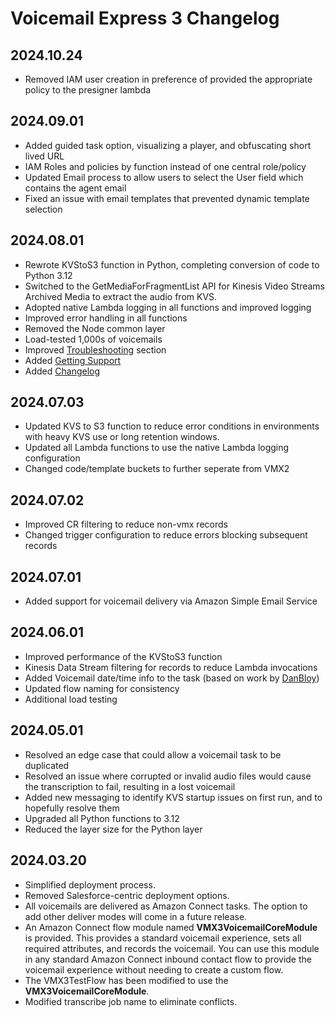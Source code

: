 # Voicemail Express 3 Changelog

## 2024.10.24
- Removed IAM user creation in preference of provided the appropriate policy to the presigner lambda

## 2024.09.01
-  Added guided task option, visualizing a player, and obfuscating short lived URL
-  IAM Roles and policies by function instead of one central role/policy
-  Updated Email process to allow users to select the User field which contains the agent email
-  Fixed an issue with email templates that prevented dynamic template selection

## 2024.08.01
-  Rewrote KVStoS3 function in Python, completing conversion of code to Python 3.12
-  Switched to the GetMediaForFragmentList API for Kinesis Video Streams Archived Media to extract the audio from KVS.
-  Adopted native Lambda logging in all functions and improved logging
-  Improved error handling in all functions
-  Removed the Node common layer
-  Load-tested 1,000s of voicemails
-  Improved [Troubleshooting](Docs/vmx_troubleshooting.md) section
-  Added [Getting Support](Docs/vmx_support.md)
-  Added [Changelog](Docs/vmx_changelog.md)

## 2024.07.03
-  Updated KVS to S3 function to reduce error conditions in environments with heavy KVS use or long retention windows.
-  Updated all Lambda functions to use the native Lambda logging configuration
-  Changed code/template buckets to further seperate from VMX2

## 2024.07.02
-  Improved CR filtering to reduce non-vmx records
-  Changed trigger configuration to reduce errors blocking subsequent records

## 2024.07.01
-  Added support for voicemail delivery via Amazon Simple Email Service

## 2024.06.01
-  Improved performance of the KVStoS3 function
-  Kinesis Data Stream filtering for records to reduce Lambda invocations
-  Added Voicemail date/time info to the task (based on work by [DanBloy](https://github.com/DanBloy))
-  Updated flow naming for consistency
-  Additional load testing

## 2024.05.01
-  Resolved an edge case that could allow a voicemail task to be duplicated
-  Resolved an issue where corrupted or invalid audio files would cause the transcription to fail, resulting in a lost voicemail
-  Added new messaging to identify KVS startup issues on first run, and to hopefully resolve them
-  Upgraded all Python functions to 3.12
-  Reduced the layer size for the Python layer

## 2024.03.20
-  Simplified deployment process.
-  Removed Salesforce-centric deployment options.
-  All voicemails are delivered as Amazon Connect tasks. The option to add other deliver modes will come in a future release. 
-  An Amazon Connect flow module named **VMX3VoicemailCoreModule** is provided. This provides a standard voicemail experience, sets all required attributes, and records the voicemail. You can use this module in any standard Amazon Connect inbound contact flow to provide the voicemail experience without needing to create a custom flow.
-  The VMX3TestFlow has been modified to use the **VMX3VoicemailCoreModule**.
-  Modified transcribe job name to eliminate conflicts.